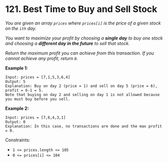 # 121. Best Time to Buy and Sell Stock

_You are given an array `prices` where `prices[i]` is the price of a given stock on the `ith` day._

_You want to maximize your profit by choosing a **single day** to buy one stock and choosing a **different day in the future** to sell that stock._

_Return the maximum profit you can achieve from this transaction. If you cannot achieve any profit, return `0`._

**Example 1:**

```
Input: prices = [7,1,5,3,6,4]
Output: 5
Explanation: Buy on day 2 (price = 1) and sell on day 5 (price = 6), profit = 6-1 = 5.
Note that buying on day 2 and selling on day 1 is not allowed because you must buy before you sell.
```

**Example 2:**

```
Input: prices = [7,6,4,3,1]
Output: 0
Explanation: In this case, no transactions are done and the max profit = 0.
```

Constraints:

-   `1 <= prices.length <= 105`
-   `0 <= prices[i] <= 104`
